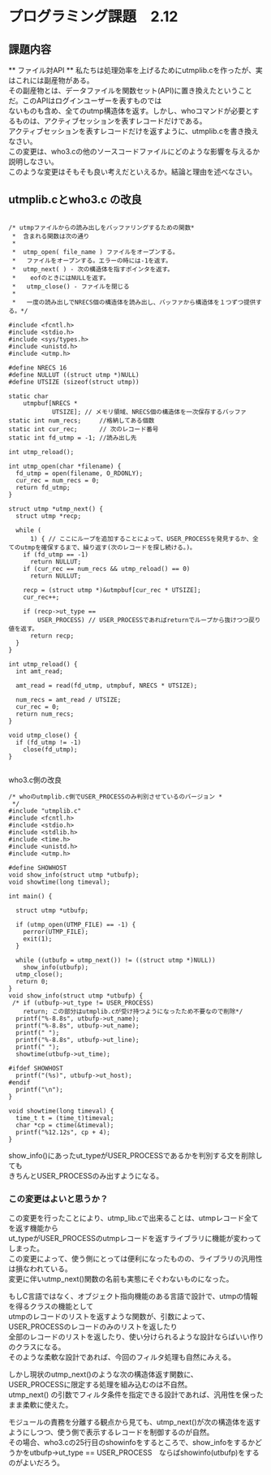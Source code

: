 # プログラミング課題　2.12    
    
## 課題内容    
** ファイル対API ** 私たちは処理効率を上げるためにutmplib.cを作ったが、実はこれには副産物がある。    
その副産物とは、データファイルを関数セット(API)に置き換えたということだ。このAPIはログインユーザーを表すものでは    
ないものも含め、全てのutmp構造体を返す。しかし、whoコマンドが必要とするものは、アクティブセッションを表すレコードだけである。    
アクティブセッションを表すレコードだけを返すように、utmplib.cを書き換えなさい。    
この変更は、who3.cの他のソースコードファイルにどのような影響を与えるか説明しなさい。    
このような変更はそもそも良い考えだといえるか。結論と理由を述べなさい。    
    
## utmplib.cとwho3.c の改良    
    
```    
    
/* utmpファイルからの読み出しをバッファリングするための関数*    
 *  含まれる関数は次の通り    
 *    
 *  utmp_open( file_name ) ファイルをオープンする。    
 *   ファイルをオープンする。エラーの時には-1を返す。    
 *  utmp_next( ) - 次の構造体を指すポインタを返す。    
 *    eofのときにはNULLを返す。    
 *   utmp_close() - ファイルを閉じる    
 *    
 *   一度の読み出しでNRECS個の構造体を読み出し、バッファから構造体を１つずつ提供する。*/    
    
#include <fcntl.h>    
#include <stdio.h>    
#include <sys/types.h>    
#include <unistd.h>    
#include <utmp.h>    
    
#define NRECS 16    
#define NULLUT ((struct utmp *)NULL)    
#define UTSIZE (sizeof(struct utmp))    
    
static char    
    utmpbuf[NRECS *    
            UTSIZE]; // メモリ領域、NRECS個の構造体を一次保存するバッファ    
static int num_recs;     //格納してある個数    
static int cur_rec;      // 次のレコード番号    
static int fd_utmp = -1; //読み出し先    
    
int utmp_reload();    
    
int utmp_open(char *filename) {    
  fd_utmp = open(filename, O_RDONLY);    
  cur_rec = num_recs = 0;    
  return fd_utmp;    
}    
    
struct utmp *utmp_next() {    
  struct utmp *recp;    
    
  while (    
      1) { // ここにループを追加することによって、USER_PROCESSを発見するか、全てのutmpを確保するまで、繰り返す(次のレコードを探し続ける。)。    
    if (fd_utmp == -1)    
      return NULLUT;    
    if (cur_rec == num_recs && utmp_reload() == 0)    
      return NULLUT;    
    
    recp = (struct utmp *)&utmpbuf[cur_rec * UTSIZE];    
    cur_rec++;    
    
    if (recp->ut_type ==    
        USER_PROCESS) // USER_PROCESSであればreturnでループから抜けつつ戻り値を返す。    
      return recp;    
  }    
}    
    
int utmp_reload() {    
  int amt_read;    
    
  amt_read = read(fd_utmp, utmpbuf, NRECS * UTSIZE);    
    
  num_recs = amt_read / UTSIZE;    
  cur_rec = 0;    
  return num_recs;    
}    
    
void utmp_close() {    
  if (fd_utmp != -1)    
    close(fd_utmp);    
}    
    
```    
    
who3.c側の改良    
    
```    
/* whoのutmplib.c側でUSER_PROCESSのみ判別させているのバージョン *    
 */    
#include "utmplib.c"    
#include <fcntl.h>    
#include <stdio.h>    
#include <stdlib.h>    
#include <time.h>    
#include <unistd.h>    
#include <utmp.h>    
    
#define SHOWHOST    
void show_info(struct utmp *utbufp);    
void showtime(long timeval);    
    
int main() {    
    
  struct utmp *utbufp;    
    
  if (utmp_open(UTMP_FILE) == -1) {    
    perror(UTMP_FILE);    
    exit(1);    
  }    
    
  while ((utbufp = utmp_next()) != ((struct utmp *)NULL))    
    show_info(utbufp);    
  utmp_close();    
  return 0;    
}    
void show_info(struct utmp *utbufp) {    
 /* if (utbufp->ut_type != USER_PROCESS)    
    return; この部分はutmplib.cが受け持つようになったため不要なので削除*/    
  printf("%-8.8s", utbufp->ut_name);    
  printf("%-8.8s", utbufp->ut_name);    
  printf(" ");    
  printf("%-8.8s", utbufp->ut_line);    
  printf(" ");    
  showtime(utbufp->ut_time);    
    
#ifdef SHOWHOST    
  printf("(%s)", utbufp->ut_host);    
#endif    
  printf("\n");    
}    
    
void showtime(long timeval) {    
  time_t t = (time_t)timeval;    
  char *cp = ctime(&timeval);    
  printf("%12.12s", cp + 4);    
}    
```    
    
show_info()にあったut_typeがUSER_PROCESSであるかを判別する文を削除しても    
きちんとUSER_PROCESSのみ出すようになる。    
    
### この変更はよいと思うか？    
この変更を行ったことにより、utmp_lib.cで出来ることは、utmpレコード全てを返す機能から  
ut_typeがUSER_PROCESSのutmpレコードを返すライブラリに機能が変わってしまった。    
この変更によって、使う側にとっては便利になったものの、ライブラリの汎用性は損なわれている。    
変更に伴いutmp_next()関数の名前も実態にそぐわないものになった。    
    
もしC言語ではなく、オブジェクト指向機能のある言語で設計で、utmpの情報を得るクラスの機能として    
utmpのレコードのリストを返すような関数が、引数によって、USER_PROCESSのレコードのみのリストを返したり  
全部のレコードのリストを返したり、使い分けられるような設計ならばいい作りのクラスになる。  
そのような柔軟な設計であれば、今回のフィルタ処理も自然にみえる。  
  
しかし現状のutmp_next()のような次の構造体返す関数に、  
USER_PROCESSに限定する処理を組み込むのは不自然。    
utmp_next() の引数でフィルタ条件を指定できる設計であれば、汎用性を保ったまま柔軟に使えた。  
  
モジュールの責務を分離する観点から見ても、utmp_next()が次の構造体を返すようにしつつ、使う側で表示するレコードを制御するのが自然。    
その場合、who3.cの25行目のshowinfoをするところで、show_infoをするかどうかをutbufp->ut_type == USER_PROCESS　ならばshowinfo(utbufp)をするのがよいだろう。    
    
    
    
      
    
    
